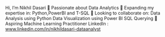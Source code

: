 Hi, I’m Nikhil Dasari
👀 Passionate about Data Analytics
🌱 Expanding my expertise in: Python,PowerBI and T-SQL
💞️ Looking to collaborate on:
    Data Analysis using Python
    Data Visualization using Power BI
    SQL Querying
🚀 Aspiring Machine Learning Practitioner
LinkedIn : www.linkedin.com/in/nikhildasari-dataanalyst



<!---
NikhilDasari076/NikhilDasari076 is a ✨ special ✨ repository because its `README.md` (this file) appears on your GitHub profile.
You can click the Preview link to take a look at your changes.
--->
